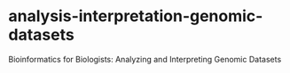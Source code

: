 # analysis-interpretation-genomic-datasets
Bioinformatics for Biologists: Analyzing and Interpreting Genomic Datasets
